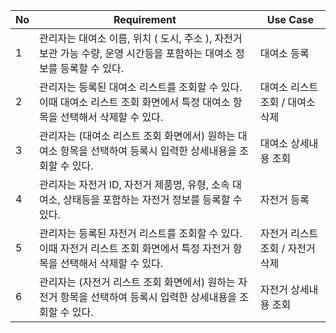 | No | Requirement | Use Case |
| --- | --- | --- |
| 1 | 관리자는 대여소 이름, 위치 ( 도시, 주소 ), 자전거 보관 가능 수량, 운영 시간등을 포함하는 대여소 정보를 등록할 수 있다. | 대여소 등록 |
| 2 | 관리자는 등록된 대여소 리스트를 조회할 수 있다. 이때 대여소 리스트 조회 화면에서 특정 대여소 항목을 선택해서 삭제할 수 있다. | 대여소 리스트 조회 / 대여소 삭제 |
| 3 | 관리자는 (대여소 리스트 조회 화면에서) 원하는 대여소 항목을 선택하여 등록시 입력한 상세내용을 조회할 수 있다.  | 대여소 상세내용 조회 |
| 4 | 관리자는 자전거 ID, 자전거 제품명, 유형, 소속 대여소, 상태등을 포함하는 자전거 정보를 등록할 수 있다. | 자전거 등록 |
| 5 | 관리자는 등록된 자전거 리스트를 조회할 수 있다. 이때 자전거 리스트 조회 화면에서 특정 자전거 항목을 선택해서 삭제할 수 있다. | 자전거 리스트 조회 / 자전거 삭제 |
| 6 | 관리자는 (자전거 리스트 조회 화면에서) 원하는 자전거 항목을 선택하여 등록시 입력한 상세내용을 조회할 수 있다. | 자전거 상세내용 조회 |

